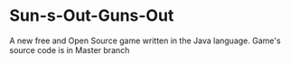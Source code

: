 # Sun-s-Out-Guns-Out
A new free and Open Source game written in the Java language.
Game's source code is in Master branch
